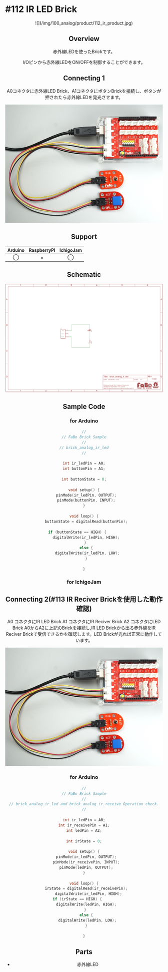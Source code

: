# #112 IR LED Brick

<center>![](/img/100_analog/product/112_ir_product.jpg)
<!--COLORME-->

## Overview
赤外線LEDを使ったBrickです。

I/Oピンから赤外線LEDをON/OFFを制御することができます。

## Connecting 1
A0コネクタに赤外線LED Brick、A1コネクタにボタンBrickを接続し、ボタンが押されたら赤外線LEDを発光させます。

![](/img/100_analog/connect/112_ir_connect.jpg)

## Support
|Arduino|RaspberryPI|IchigoJam|
|:--:|:--:|:--:|
|◯|×|◯|

## Schematic
![](/img/100_analog/schematic/112_ir_schematic.png)

## Sample Code
### for Arduino
```c
//
// FaBo Brick Sample
//
// brick_analog_ir_led
//

int ir_ledPin = A0;
int buttonPin = A1;

int buttonState = 0;

void setup() {
  pinMode(ir_ledPin, OUTPUT);
  pinMode(buttonPin, INPUT);
}

void loop() {
  buttonState = digitalRead(buttonPin);

  if (buttonState == HIGH) {        
    digitalWrite(ir_ledPin, HIGH);  
  } 
  else {
    digitalWrite(ir_ledPin, LOW); 
  }

}
```
### for IchigoJam

## Connecting 2(#113 IR Reciver Brickを使用した動作確認)
A0 コネクタにIR LED Brick
A1 コネクタにIR Reciver Brick
A2 コネクタにLED Brick
A0からA2に上記のBrickを接続し,IR LED Brickから出る赤外線をIR Reciver Brickで受信できるかを確認します。LED Brickが光れば正常に動作しています。

![](/img/100_analog/connect/112_ir_connect.jpg)

### for Arduino
```c
//
// FaBo Brick Sample
//
// brick_analog_ir_led and brick_analog_ir_receive Operation check.
//

int ir_ledPin = A0;
int ir_receivePin = A1;
int ledPin = A2;

int irState = 0;

void setup() {
  pinMode(ir_ledPin, OUTPUT);
  pinMode(ir_receivePin, INPUT);
  pinMode(ledPin, OUTPUT);
}

void loop() {
  irState = digitalRead(ir_receivePin);
    digitalWrite(ir_ledPin, HIGH);
  if (irState == HIGH) {        
    digitalWrite(ledPin, HIGH);  
  } 
  else {
    digitalWrite(ledPin, LOW); 
  }

}
```



## Parts
- 赤外線LED
